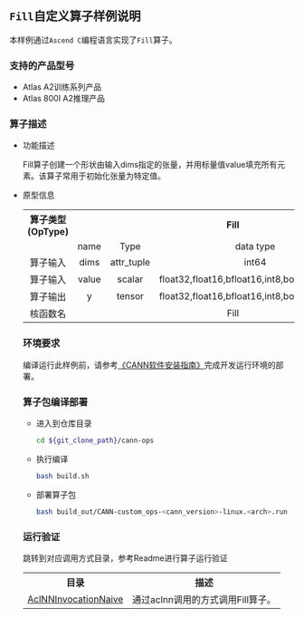 ## `Fill`自定义算子样例说明 
本样例通过`Ascend C`编程语言实现了`Fill`算子。

### 支持的产品型号 
- Atlas A2训练系列产品
- Atlas 800I A2推理产品

### 算子描述
- 功能描述

  Fill算子创建一个形状由输入dims指定的张量，并用标量值value填充所有元素。该算子常用于初始化张量为特定值。


- 原型信息

  <table>
<tr><th align="center">算子类型(OpType)</th><th colspan="4" align="center">Fill</th></tr> 
<tr><td align="center"> </td><td align="center">name</td><td align="center">Type</td><td align="center">data type</td><td align="center">format</td></tr>  
<tr><td rowspan="2" align="center">算子输入</td>
 
<tr><td align="center">dims</td><td align="center">attr_tuple</td><td align="center">int64</td><td align="center">ND</td></tr>  

<tr><td rowspan="2" align="center">算子输入</td>
 
<tr><td align="center">value</td><td align="center">scalar</td><td align="center">float32,float16,bfloat16,int8,bool,int64,int32</td><td align="center">-</td></tr>  

<tr><td rowspan="1" align="center">算子输出</td>
<td align="center">y</td><td align="center">tensor</td><td align="center">float32,float16,bfloat16,int8,bool,int64,int32</td><td align="center">ND</td></tr>  
<tr><td rowspan="1" align="center">核函数名</td><td colspan="4" align="center">Fill</td></tr>  
</table>

### 环境要求
编译运行此样例前，请参考[《CANN软件安装指南》](https://hiascend.com/document/redirect/CannCommunityInstSoftware)完成开发运行环境的部署。

### 算子包编译部署
  - 进入到仓库目录

    ```bash
    cd ${git_clone_path}/cann-ops
    ```

  - 执行编译

    ```bash
    bash build.sh
    ```

  - 部署算子包

    ```bash
    bash build_out/CANN-custom_ops-<cann_version>-linux.<arch>.run
    ```

### 运行验证
跳转到对应调用方式目录，参考Readme进行算子运行验证
<table>
    <th>目录</th><th>描述</th>
    <tr>
        <td><a href="./examples/AclNNInvocationNaive"> AclNNInvocationNaive</td><td>通过aclnn调用的方式调用Fill算子。</td>
    </tr>
</table>

